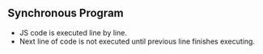 ## Synchronous Program 
* JS code is executed line by line.
* Next line of code is not executed until previous line finishes executing. 